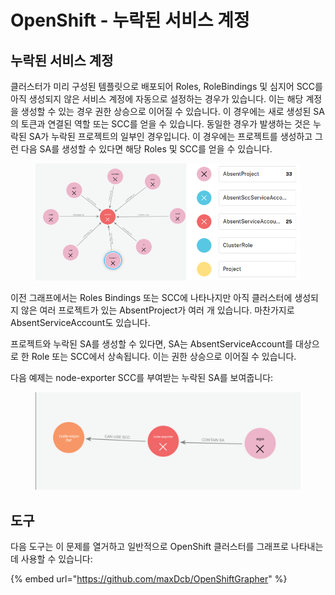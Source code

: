 # OpenShift - 누락된 서비스 계정

## 누락된 서비스 계정

클러스터가 미리 구성된 템플릿으로 배포되어 Roles, RoleBindings 및 심지어 SCC를 아직 생성되지 않은 서비스 계정에 자동으로 설정하는 경우가 있습니다. 이는 해당 계정을 생성할 수 있는 경우 권한 상승으로 이어질 수 있습니다. 이 경우에는 새로 생성된 SA의 토큰과 연결된 역할 또는 SCC를 얻을 수 있습니다. 동일한 경우가 발생하는 것은 누락된 SA가 누락된 프로젝트의 일부인 경우입니다. 이 경우에는 프로젝트를 생성하고 그런 다음 SA를 생성할 수 있다면 해당 Roles 및 SCC를 얻을 수 있습니다.

<figure><img src="../../../.gitbook/assets/openshift-missing-service-account-image1.png" alt=""><figcaption></figcaption></figure>

이전 그래프에서는 Roles Bindings 또는 SCC에 나타나지만 아직 클러스터에 생성되지 않은 여러 프로젝트가 있는 AbsentProject가 여러 개 있습니다. 마찬가지로 AbsentServiceAccount도 있습니다.

프로젝트와 누락된 SA를 생성할 수 있다면, SA는 AbsentServiceAccount를 대상으로 한 Role 또는 SCC에서 상속됩니다. 이는 권한 상승으로 이어질 수 있습니다.

다음 예제는 node-exporter SCC를 부여받는 누락된 SA를 보여줍니다:

<figure><img src="../../../.gitbook/assets/openshift-missing-service-account-image2.png" alt=""><figcaption></figcaption></figure>

## 도구

다음 도구는 이 문제를 열거하고 일반적으로 OpenShift 클러스터를 그래프로 나타내는 데 사용할 수 있습니다:

{% embed url="https://github.com/maxDcb/OpenShiftGrapher" %}
